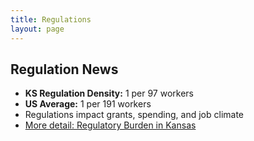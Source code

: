 ```yaml
---
title: Regulations
layout: page
---
```


## Regulation News

- **KS Regulation Density:** 1 per 97 workers
- **US Average:** 1 per 191 workers
- Regulations impact grants, spending, and job climate
- [More detail: Regulatory Burden in Kansas](https://t.co/8G8GLRAXr1)
